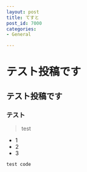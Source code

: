 ```yaml
---
layout: post
title: てすと
post_id: 7000
categories: 
- General

---
```


# テスト投稿です

## テスト投稿です

### テスト

> test

- 1
- 2
- 3

``` test code ```
